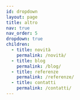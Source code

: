 ```yaml
---
id: dropdown
layout: page
title: altro
nav: true
nav_order: 5
dropdown: true
children:
  - title: novità
    permalink: /novità/
  - title: blog
    permalink: /blog/
  - title: referenze
    permalink: /referenze/
  - title: contatti
    permalink: /contatti/
---
```

